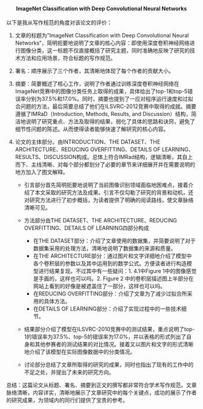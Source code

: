 #### <center> ImageNet Classification with Deep Convolutional Neural Networks</center>

以下是我从写作规范的角度对该论文的评价：

1. 文章的标题为”ImageNet Classification with Deep Convolutional Neural Networks“，简明扼要地说明了文章的核心内容：即使用深度卷积神经网络进行图像分类，这一标题不仅直接概括了研究主题，同时准确地反映了研究的技术方法和应用场景，符合标题的写作规范。

2. 署名：顺序展示了三个作者，其清晰地体现了每个作者的贡献大小。

3. 摘要：简要概述了核心工作，说明了作者通过训练深度卷积神经网络在ImageNet竞赛中的图像分类任务上取得的成果，具体给出了top-1和top-5错误率分别为37.5%和17.0%。同时，摘要也提到了一应对程序运行速度和过拟合问题的方法，最后简要总结了他们在ILSVRC-2012竞赛中取得的成就。摘要遵循了IMRaD（Introduction, Methods, Results, and Discussion）结构，简洁地说明了研究重点、方法及取得的结果，弱化了具体的思路和诀窍，避免了细节性问题的陈述。从而使得读者能够快速了解研究的核心内容。

4. 论文的主体部分。由INTRODUCTION、THE DATASET、THE ARCHITECTURE、REDUCING OVERFITTING、DETAILS OF LEARNING、RESULTS、DISCUSSION构成。总体上符合IMRad结构，逻辑清晰，其自上而下、主线清晰、对每个部分都划分了必要的章节来详细展开并在需要说明的地方加入了图文解释。

   - 引言部分首先简明扼要地说明了当前图像识别领域面临地困难点，接着介绍了本文采取的研究方法及成果。引言不仅勾勒了研究的背景和动机，还对研究方法进行了初步概括，为读者提供了明确的阅读路线，使文章脉络清晰可见。
   - 方法部分由THE DATASET、THE ARCHITECTURE、REDUCING OVERFITTING、DETAILS OF LEARNING四部分构成
     - 在THE DATASET部分：介绍了文章使用的数据集，并简要说明了对于数据集采用的处理方法，清晰地说明了数据集的来源和质量。
     - 在THE ARCHITECTURE部分：通过图片和文字详细地介绍了模型中各个卷积层的参数以及其中运用到的数学公式。方便读者进行构造模型进行结果复现。不过其中有一些疑问：1. 4.1中Figure 1中的图像感觉是手画的，这样也可以吗。2. Figure 2 中的卷积层描述图上半部分在网站上看到的好像是被遮盖住了一部分，这样也可以吗。
     - 在REDUCING OVERFITTING部分：介绍了文章为了减少过拟合所采用的具体方法。
     - 在DETAILS OF LEARNING部分：介绍了实现过程中的一些技术细节。

   - 结果部分介绍了模型在ILSVRC-2010竞赛中的测试结果，重点说明了top-1的错误率为37.5%、top-5的错误率为17.0%，并以表格的形式列出了自身和其他参赛者的测试结果的对比情况。接着又以图片和文字的形式清晰地介绍了该模型在实际图像数据中的分类情况。
   - 讨论部分总结了文章所取得的研究的成果，同时也指出了现有的工作中的不足之处，并提出了未来的研究方向。

总结：这篇论文从标题、署名、摘要到正文的撰写都非常符合学术写作规范。文章脉络清晰，内容详实，清晰地展示了文章研究中的每个关键点，成功的展示了作者的研究成果，为领域内的同行们提供了宝贵的参考。
